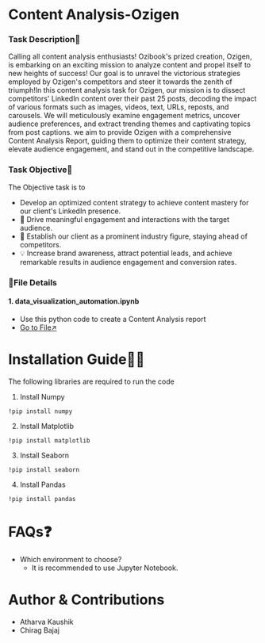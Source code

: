 ﻿# Content Analysis-Ozigen
### Task Description📜
Calling all content analysis enthusiasts! Ozibook's prized creation, Ozigen, is embarking on an exciting mission to analyze content and propel itself to new heights of success! Our goal is to unravel the victorious strategies employed by Ozigen's competitors and steer it towards the zenith of triumph!In this content analysis task for Ozigen, our mission is to dissect competitors' LinkedIn content over their past 25 posts, decoding the impact of various formats such as images, videos, text, URLs, reposts, and carousels. We will meticulously examine engagement metrics, uncover audience preferences, and extract trending themes and captivating topics from post captions. we aim to provide Ozigen with a comprehensive Content Analysis Report, guiding them to optimize their content strategy, elevate audience engagement, and stand out in the competitive landscape. 

### Task Objective🎯
The Objective task is to 
* Develop an optimized content strategy to achieve content mastery for our client's LinkedIn presence.
* 💬 Drive meaningful engagement and interactions with the target audience.
* 🌟 Establish our client as a prominent industry figure, staying ahead of competitors.
* 💡 Increase brand awareness, attract potential leads, and achieve remarkable results in audience engagement and conversion rates.


### 📁File Details
#### 1. data_visualization_automation.ipynb<br>
* Use this python code to create a Content Analysis report
* [Go to File↗️](https://github.com/ozibook/Content_Analysis_Ozigen/blob/main/data_visualization_automation.ipynb)

# Installation Guide👨‍💻
The following libraries are required to run the code<br>
1. Install Numpy<br>
```
!pip install numpy 
```
2. Install Matplotlib<br>
```
!pip install matplotlib
```
3. Install Seaborn <br>
```
!pip install seaborn 
```
4. Install Pandas<br>
```
!pip install pandas
```
# FAQs❓
 * Which environment to choose?
   - It is recommended to use Jupyter Notebook.

# Author & Contributions
- Atharva Kaushik
- Chirag Bajaj
